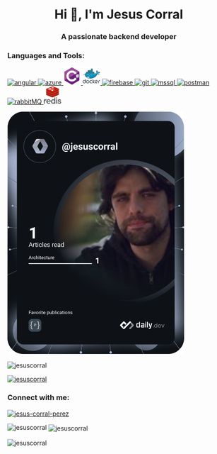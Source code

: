 <h1 align="center">Hi 👋, I'm Jesus Corral</h1>
<h3 align="center">A passionate backend developer</h3>

<h3 align="left">Languages and Tools:</h3>
<p align="left"> <a href="https://angular.io" target="_blank" rel="noreferrer"> <img src="https://angular.io/assets/images/logos/angular/angular.svg" alt="angular" width="40" height="40"/> </a> <a href="https://azure.microsoft.com/en-in/" target="_blank" rel="noreferrer"> <img src="https://www.vectorlogo.zone/logos/microsoft_azure/microsoft_azure-icon.svg" alt="azure" width="40" height="40"/> </a> <a href="https://www.w3schools.com/cs/" target="_blank" rel="noreferrer"> <img src="https://raw.githubusercontent.com/devicons/devicon/master/icons/csharp/csharp-original.svg" alt="csharp" width="40" height="40"/> </a> <a href="https://www.docker.com/" target="_blank" rel="noreferrer"> <img src="https://raw.githubusercontent.com/devicons/devicon/master/icons/docker/docker-original-wordmark.svg" alt="docker" width="40" height="40"/> </a> <a href="https://firebase.google.com/" target="_blank" rel="noreferrer"> <img src="https://www.vectorlogo.zone/logos/firebase/firebase-icon.svg" alt="firebase" width="40" height="40"/> </a> <a href="https://git-scm.com/" target="_blank" rel="noreferrer"> <img src="https://www.vectorlogo.zone/logos/git-scm/git-scm-icon.svg" alt="git" width="40" height="40"/> </a> <a href="https://www.microsoft.com/en-us/sql-server" target="_blank" rel="noreferrer"> <img src="https://www.svgrepo.com/show/303229/microsoft-sql-server-logo.svg" alt="mssql" width="40" height="40"/> </a> <a href="https://postman.com" target="_blank" rel="noreferrer"> <img src="https://www.vectorlogo.zone/logos/getpostman/getpostman-icon.svg" alt="postman" width="40" height="40"/> </a> <a href="https://www.rabbitmq.com" target="_blank" rel="noreferrer"> <img src="https://www.vectorlogo.zone/logos/rabbitmq/rabbitmq-icon.svg" alt="rabbitMQ" width="40" height="40"/> </a> <a href="https://redis.io" target="_blank" rel="noreferrer"> <img src="https://raw.githubusercontent.com/devicons/devicon/master/icons/redis/redis-original-wordmark.svg" alt="redis" width="40" height="40"/> </a> </p>

<a href="https://app.daily.dev/jesuscorral" target="_blank"><img src="https://github.com/jesuscorral/jesuscorral/blob/main/devcard.svg" width="400" alt="Jesús Corral's Dev Card"/></a>


<p align="left"> <img src="https://komarev.com/ghpvc/?username=jesuscorral&label=Profile%20views&color=0e75b6&style=flat" alt="jesuscorral" /> </p>

<p align="left"> <a href="https://github.com/ryo-ma/github-profile-trophy"><img src="https://github-profile-trophy.vercel.app/?username=jesuscorral" alt="jesuscorral" /></a> </p>

<h3 align="left">Connect with me:</h3>
<p align="left">
<a href="https://linkedin.com/in/jesus-corral-perez" target="_blank"><img align="center" src="https://raw.githubusercontent.com/rahuldkjain/github-profile-readme-generator/master/src/images/icons/Social/linked-in-alt.svg" target="_blank" alt="jesus-corral-perez" height="30" width="40" /></a>
</p>


<p><img align="left" src="https://github-readme-stats.vercel.app/api/top-langs?username=jesuscorral&show_icons=true&locale=en&layout=compact" alt="jesuscorral" /></p>

<p>&nbsp;<img align="center" src="https://github-readme-stats.vercel.app/api?username=jesuscorral&show_icons=true&locale=en" alt="jesuscorral" /></p>

<p><img align="center" src="https://github-readme-streak-stats.herokuapp.com/?user=jesuscorral&" alt="jesuscorral" /></p>
